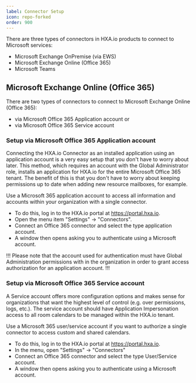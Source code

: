 ```yaml
---
label: Connector Setup
icon: repo-forked
order: 900
---
```


There are three types of connectors in HXA.io products to connect to Microsoft services:
- Microsoft Exchange OnPremise (via EWS)
- Microsoft Exchange Online (Office 365)
- Microsoft Teams

## Microsoft Exchange Online (Office 365)
There are two types of connectors to connect to Microsoft Exchange Online (Office 365):
- via Microsoft Office 365 Application account or
- via Microsoft Office 365 Service account

### Setup via Microsoft Office 365 Application account

Connecting the HXA.io Connector as an installed application using an application account is a very easy setup that you don't have to worry about later. This method, which requires an account with the Global Administrator role, installs an application for HXA.io for the entire Microsoft Office 365 tenant. The benefit of this is that you don't have to worry about keeping permissions up to date when adding new resource mailboxes, for example.

Use a Microsoft 365 application account to access all information and accounts within your organization with a single connector.

- To do this, log in to the HXA.io portal at https://portal.hxa.io.
- Open the menu item "Settings" -> "Connectors".
- Connect an Office 365 connector and select the type application account.
- A window then opens asking you to authenticate using a Microsoft account.

!!!
Please note that the account used for authentication must have Global Administration permissions with in the organization in order to grant access authorization for an application account.
!!!

### Setup via Microsoft Office 365 Service account

A Service account offers more configuration options and makes sense for organizations that want the highest level of control (e.g. over permissions, logs, etc.). The service account should have Application Impersonation access to all room calendars to be managed within the HXA.io tenant.

Use a Microsoft 365 user/service account if you want to authorize a single connector to access custom and shared calendars.

- To do this, log in to the HXA.io portal at https://portal.hxa.io.
- In the menu, open "Settings" -> "Connectors"
- Connect an Office 365 connector and select the type User/Service account.
- A window then opens asking you to authenticate using a Microsoft account.
